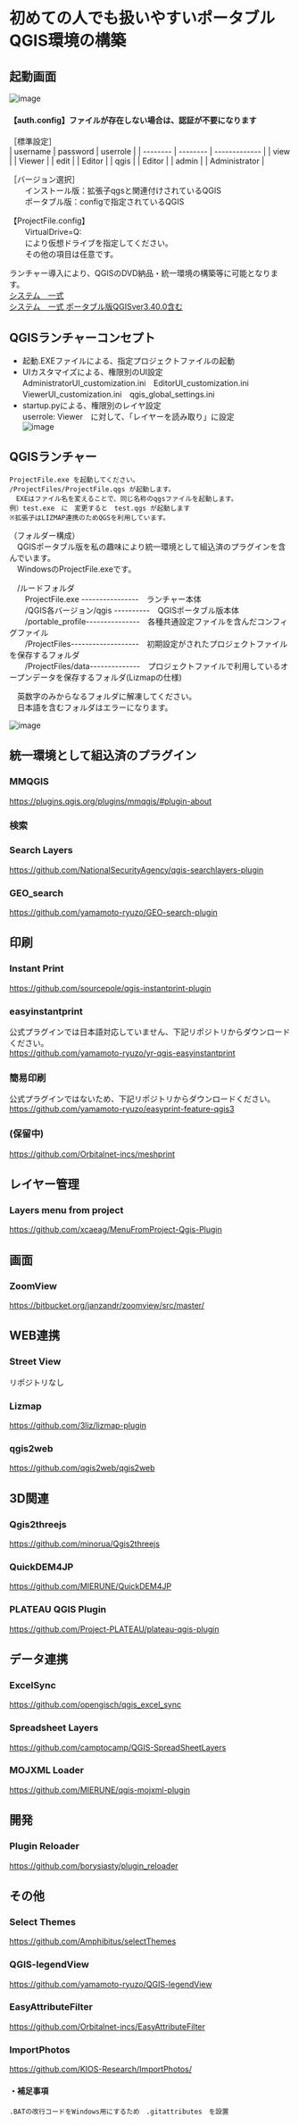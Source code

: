 # 初めての人でも扱いやすいポータブルQGIS環境の構築

## 起動画面

![image](https://github.com/user-attachments/assets/ea4196c0-be51-47d9-888a-45811f3e2024)

#### 【auth.config】ファイルが存在しない場合は、認証が不要になります

［標準設定］  
| username | password | userrole      |
| -------- | -------- | ------------- |
| view     |          | Viewer        |
| edit     |          | Editor        |
| qgis     |          | Editor        |
| admin    |          | Administrator |

［バージョン選択］   
　　インストール版：拡張子qgsと関連付けされているQGIS  
　　ポータブル版：configで指定されているQGIS  

【ProjectFile.config】  
　　VirtualDrive=Q:  
　　により仮想ドライブを指定してください。  
　　その他の項目は任意です。  

  ランチャー導入により、QGISのDVD納品・統一環境の構築等に可能となります。  
  [システム　一式](https://github.com/yamamoto-ryuzo/yr-qgis-launcher/releases/tag/v1.0.0)  
  [システム　一式 ポータブル版QGISver3.40.0含む](https://1drv.ms/u/c/cbbfeab49e70546f/Ebzf1zbg_YtPmk5HhNcgucwBjvGbzWgQOB32wNkI3fa2jA?e=bO8S1W)  

## QGISランチャーコンセプト

- 起動.EXEファイルによる、指定プロジェクトファイルの起動  
- UIカスタマイズによる、権限別のUI設定  
  AdministratorUI_customization.ini　EditorUI_customization.ini　ViewerUI_customization.ini　qgis_global_settings.ini  
- startup.pyによる、権限別のレイヤ設定  
  userrole: Viewer　に対して、「レイヤーを読み取り」に設定  
  ![image](https://github.com/user-attachments/assets/20c4a48d-7de1-49c4-9e45-f1da5e1fd8af)  

## QGISランチャー

    ProjectFile.exe を起動してください。  
    /ProjectFiles/ProjectFile.qgs が起動します。  
    　EXEはファイル名を変えることで、同じ名称のqgsファイルを起動します。  
    例）test.exe　に　変更すると　test.qgs が起動します  
    ※拡張子はLIZMAP連携のためQGSを利用しています。  

（フォルダー構成）  
　QGISポータブル版を私の趣味により統一環境として組込済のプラグインを含んでいます。    
　WindowsのProjectFile.exeです。  

　/ルードフォルダ  
　　ProjectFile.exe ----------------　ランチャー本体  
　　/QGIS各バージョン/qgis ----------　QGISポータブル版本体  
　　/portable_profile---------------　各種共通設定ファイルを含んだコンフィグファイル  
　　/ProjectFiles-------------------　初期設定がされたプロジェクトファイルを保存するフォルダ  
　　/ProjectFiles/data--------------　プロジェクトファイルで利用しているオープンデータを保存するフォルダ(Lizmapの仕様)  

　英数字のみからなるフォルダに解凍してください。  
　日本語を含むフォルダはエラーになります。  

![image](https://github.com/yamamoto-ryuzo/yr-qgis-portable-launcher2/assets/86514652/177ffbe3-654d-4d22-9f70-add09bcf0323)

## 統一環境として組込済のプラグイン
### MMQGIS
[https://plugins.qgis.org/plugins/mmqgis/#plugin-about ](https://michaelminn.com/linux/mmqgis/)
### 検索
### Search Layers
https://github.com/NationalSecurityAgency/qgis-searchlayers-plugin  
### GEO_search
https://github.com/yamamoto-ryuzo/GEO-search-plugin  
## 印刷
### Instant Print
https://github.com/sourcepole/qgis-instantprint-plugin  
### easyinstantprint  
公式プラグインでは日本語対応していません、下記リポジトリからダウンロードください。  
https://github.com/yamamoto-ryuzo/yr-qgis-easyinstantprint  
### 簡易印刷
公式プラグインではないため、下記リポジトリからダウンロードください。  
https://github.com/yamamoto-ryuzo/easyprint-feature-qgis3  
### (保留中)
https://github.com/Orbitalnet-incs/meshprint  
## レイヤー管理
### Layers menu from project
https://github.com/xcaeag/MenuFromProject-Qgis-Plugin  
## 画面
### ZoomView
https://bitbucket.org/janzandr/zoomview/src/master/  
## WEB連携
### Street View
リポジトリなし  
### Lizmap
https://github.com/3liz/lizmap-plugin  
### qgis2web
https://github.com/qgis2web/qgis2web  
## 3D関連  
### Qgis2threejs
https://github.com/minorua/Qgis2threejs  
### QuickDEM4JP  
https://github.com/MIERUNE/QuickDEM4JP  
### PLATEAU QGIS Plugin
https://github.com/Project-PLATEAU/plateau-qgis-plugin  
## データ連携
### ExcelSync
https://github.com/opengisch/qgis_excel_sync  
### Spreadsheet Layers
https://github.com/camptocamp/QGIS-SpreadSheetLayers  
### MOJXML Loader
https://github.com/MIERUNE/qgis-mojxml-plugin  
## 開発 
### Plugin Reloader
https://github.com/borysiasty/plugin_reloader  
## その他  
### Select Themes
https://github.com/Amphibitus/selectThemes  
### QGIS-legendView
https://github.com/yamamoto-ryuzo/QGIS-legendView  
### EasyAttributeFilter
https://github.com/Orbitalnet-incs/EasyAttributeFilter  
### ImportPhotos  
https://github.com/KIOS-Research/ImportPhotos/  
#### ・補足事項  
    .BATの改行コードをWindows用にするため　.gitattributes　を設置    

    

